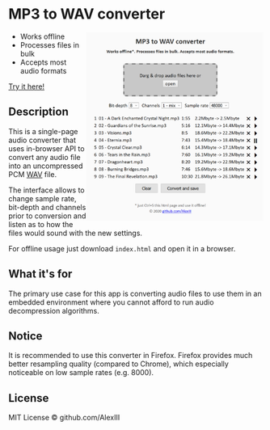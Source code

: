 # MP3 to WAV converter

[<img width="350" align="right" src="screencap.png" />](https://alexiii.github.io/web-wav-converter)

- Works offline
- Processes files in bulk
- Accepts most audio formats

[Try it here!](https://alexiii.github.io/web-wav-converter)


## Description

This is a single-page audio converter that uses in-browser API to convert any audio file into an uncompressed PCM [WAV](https://en.wikipedia.org/wiki/WAV) file.

The interface allows to change sample rate, bit-depth and channels prior to conversion and listen as to how the files would sound with the new settings.

For offline usage just download `index.html` and open it in a browser.

## What it's for

The primary use case for this app is converting audio files to use them in an embedded environment where you cannot afford to run audio decompression algorithms.

## Notice

It is recommended to use this converter in Firefox. Firefox provides much better resampling quality (compared to Chrome), which especially noticeable on low sample rates (e.g. 8000).

## License

MIT License © github.com/AlexIII
